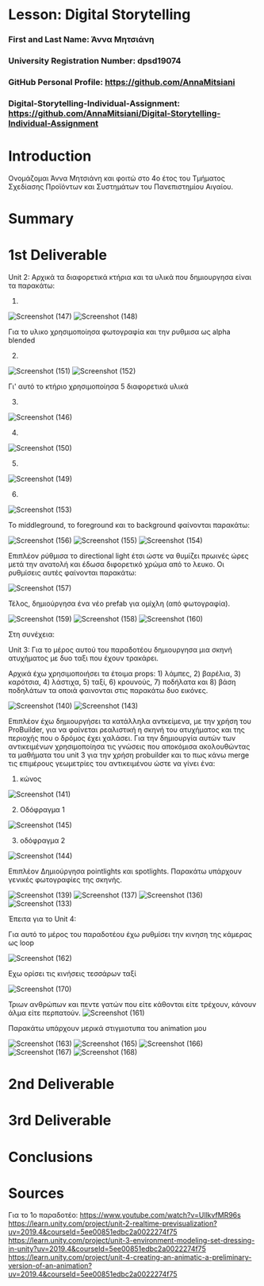 # Lesson: Digital Storytelling

### First and Last Name: Άννα Μητσιάνη 
### University Registration Number: dpsd19074
### GitHub Personal Profile: https://github.com/AnnaMitsiani
### Digital-Storytelling-Individual-Assignment: https://github.com/AnnaMitsiani/Digital-Storytelling-Individual-Assignment

# Introduction
Ονομάζομαι Άννα Μητσιάνη και φοιτώ στο 4ο έτος του Τμήματος Σχεδίασης Προϊόντων και Συστημάτων του Πανεπιστημίου Αιγαίου.

# Summary


# 1st Deliverable
Unit 2: Αρχικά τα διαφορετικά κτήρια και τα υλικά που δημιουργησα είναι τα παρακάτω:

1)

![Screenshot (147)](https://user-images.githubusercontent.com/101416820/225140756-ffacd367-3fa5-45a9-a6af-07fcac74bae7.png)
![Screenshot (148)](https://user-images.githubusercontent.com/101416820/225140879-3edf9cb9-c8a4-4df1-934a-0bf25e38a7a4.png)
 
 Για το υλικο χρησιμοποίησα φωτογραφία και την ρυθμισα ως alpha blended
 
2)

![Screenshot (151)](https://user-images.githubusercontent.com/101416820/225141400-16a9b7ce-22ce-47d5-8437-519d3ae561bb.png)
![Screenshot (152)](https://user-images.githubusercontent.com/101416820/225141425-dbc75c33-87c7-49e0-8c02-39033fec9136.png)

Γι' αυτό το κτήριο χρησιμοποίησα 5 διαφορετικά υλικά

3)

![Screenshot (146)](https://user-images.githubusercontent.com/101416820/225141829-0659d7ac-dcee-4bfb-9ebe-08e781167493.png)

4)

![Screenshot (150)](https://user-images.githubusercontent.com/101416820/225142006-d70ae50e-20ab-45f6-ad44-6ce13f600bde.png)

5)

![Screenshot (149)](https://user-images.githubusercontent.com/101416820/225142095-d7e9794d-6c76-429d-99d6-072395d10f6b.png)

6)

![Screenshot (153)](https://user-images.githubusercontent.com/101416820/225142201-56bb2202-9e99-46bd-8421-76d4f4f9071b.png)



Το middleground, το foreground και το background φαίνονται παρακάτω:

![Screenshot (156)](https://user-images.githubusercontent.com/101416820/225143894-8d327145-8981-4eca-80d1-d970b034652c.png)
![Screenshot (155)](https://user-images.githubusercontent.com/101416820/225144101-019c3f12-d355-47a7-aa91-8b9431425adc.png)
![Screenshot (154)](https://user-images.githubusercontent.com/101416820/225144141-fc189806-6cd5-480e-b3fb-012244622031.png)


Επιπλέον ρύθμισα το directional light έτσι ώστε να θυμίζει πρωινές ώρες μετά την ανατολή και έδωσα διφορετικό χρώμα από το λευκο. Οι ρυθμίσεις αυτές φαίνονται παρακάτω:

![Screenshot (157)](https://user-images.githubusercontent.com/101416820/225146193-a76ea07b-4bb6-46d7-96bc-438e8b48c315.png)


Τέλος, δημιούργησα ένα νέο prefab για ομίχλη (από φωτογραφία).

![Screenshot (159)](https://user-images.githubusercontent.com/101416820/225148772-097e6089-6c82-45a6-b6ed-11604b3c2379.png)
![Screenshot (158)](https://user-images.githubusercontent.com/101416820/225148779-d7c9c384-9470-4d22-a9ba-44918761d7d4.png)
![Screenshot (160)](https://user-images.githubusercontent.com/101416820/225148793-a7ddc031-9bc9-41ed-8877-bab9b658d1c4.png)



Στη συνέχεια:

Unit 3:  Για το μέρος αυτού του παραδοτέου δημιουργησα μια σκηνή ατυχήματος με δυο ταξι που έχουν τρακάρει.

Αρχικά έχω χρησιμοποιήσει τα έτοιμα props: 1) λάμπες, 2) βαρέλια, 3) καρότσια, 4) λάστιχα, 5) ταξί, 6) κρουνούς, 7) ποδήλατα και 8) βάση ποδηλάτων τα οποιά φαινονται στις παρακάτω δυο εικόνες.

![Screenshot (140)](https://user-images.githubusercontent.com/101416820/225124985-5d4fd4d5-f82d-47cb-9631-17804ec32389.png)
![Screenshot (143)](https://user-images.githubusercontent.com/101416820/225127127-259583fa-0e48-4fb9-8095-a5be7eecf16d.png)

Επιπλέον έχω δημιουργήσει τα κατάλληλα αντκείμενα, με την χρήση του ProBuilder, για να φαίνεται ρεαλιστική η σκηνή του ατυχήματος και της περιοχής που ο δρόμος έχει χαλάσει. Για την δημιουργία αυτών των αντικειμένων χρησιμοποίησα τις γνώσεις που αποκόμισα ακολουθώντας τα μαθήματα του unit 3 για την χρήση probuilder και το πως κάνω merge τις επιμέρους γεωμετρίες του αντικειμένου ώστε να γίνει ένα:

1) κώνος 

![Screenshot (141)](https://user-images.githubusercontent.com/101416820/225126646-74f01623-03bc-4b2b-9e35-8bfe5d0d3984.png)

2) Οδόφραγμα 1

![Screenshot (145)](https://user-images.githubusercontent.com/101416820/225126928-a90eb766-dbe0-421e-9304-ca0dec4319ce.png)

3) οδόφραγμα 2

![Screenshot (144)](https://user-images.githubusercontent.com/101416820/225127020-71085568-75e7-4e80-a762-cacfbfafd3c8.png)



Επιπλέον Δημιούργησα pointlights και spotlights. Παρακάτω υπάρχουν γενικές φωτογραφίες της σκηνής.

![Screenshot (139)](https://user-images.githubusercontent.com/101416820/225124600-b55f609a-25f8-4c4d-8fec-8054b16cf096.png)
![Screenshot (137)](https://user-images.githubusercontent.com/101416820/225125193-985a3b0a-b551-47ea-b3da-40808164a7f3.png)
![Screenshot (136)](https://user-images.githubusercontent.com/101416820/225125336-53c12bb2-6bd4-43f5-8611-844b38cf3402.png)
![Screenshot (133)](https://user-images.githubusercontent.com/101416820/225126082-f796d52b-5a78-46a3-b5c1-200334c561e0.png)


Έπειτα για το Unit 4:

Για αυτό το μέρος του παραδοτέου έχω ρυθμίσει την κινηση της κάμερας ως loop 

![Screenshot (162)](https://user-images.githubusercontent.com/101416820/225155017-5bb3ef1c-0872-4d47-b01e-1303eabfaca6.png)
 
 
 Εχω ορίσει τις κινήσεις τεσσάρων ταξί
 
![Screenshot (170)](https://user-images.githubusercontent.com/101416820/225155289-bc57d492-a79e-4bdb-bf33-3e3b0e368549.png)

Τριων ανθρώπων και πεντε γατών που είτε κάθονται είτε τρέχουν, κάνουν άλμα είτε περπατούν.
![Screenshot (161)](https://user-images.githubusercontent.com/101416820/225155764-12d30abe-a51d-4094-9f79-e7067b4c94ad.png)

Παρακάτω υπάρχουν μερικά στιγμιοτυπα του animation μου

![Screenshot (163)](https://user-images.githubusercontent.com/101416820/225155808-88c1c34e-dda7-4de9-9e22-f0709e8502e0.png)
![Screenshot (165)](https://user-images.githubusercontent.com/101416820/225155828-acd54024-0a33-4738-b3d0-c698feae3d09.png)
![Screenshot (166)](https://user-images.githubusercontent.com/101416820/225155838-efb97450-c112-418a-8136-5ac22aa242a0.png)
![Screenshot (167)](https://user-images.githubusercontent.com/101416820/225155855-2493783c-fcda-45af-ba87-5711fe34b350.png)
![Screenshot (168)](https://user-images.githubusercontent.com/101416820/225155884-644b35f9-9f2d-4cc9-8f49-d249823a5859.png)




# 2nd Deliverable


# 3rd Deliverable 


# Conclusions


# Sources

Για το 1ο παραδοτέο:
https://www.youtube.com/watch?v=UllkvfMR96s
https://learn.unity.com/project/unit-2-realtime-previsualization?uv=2019.4&courseId=5ee00851edbc2a0022274f75
https://learn.unity.com/project/unit-3-environment-modeling-set-dressing-in-unity?uv=2019.4&courseId=5ee00851edbc2a0022274f75
https://learn.unity.com/project/unit-4-creating-an-animatic-a-preliminary-version-of-an-animation?uv=2019.4&courseId=5ee00851edbc2a0022274f75

